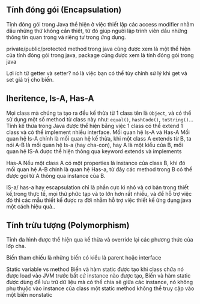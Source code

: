 ## Tính đóng gói (Encapsulation)
Tính đóng gói trong Java thể hiện ở việc thiết lập các access modifier nhằm dấu những thứ không cần thiết, từ đó giúp người lập trình viên dấu những thông tin quan trọng và riêng tư trong ứng dụng.

private/public/protected method trong java cũng được xem là một thể hiện của tính đóng gói trong java, package cũng được xem là tính đóng gói trong java

Lợi ích từ getter và setter? nó là việc bạn có thể tùy chỉnh sử lý khi get và set giá trị cho biến.
## Iheritence, Is-A, Has-A
Mọi class mà chúng ta tạo ra đều kế thừa từ 1 class tên là `Object`, và có thể sử dụng một số method từ class này như: `equal()`, `hashCode()`, `toString()`...
Tính kế thừa trong Java được thể hiện bằng việc 1 class có thể extend 1 class và có thể implement nhiều interface.
Mối quan hệ Is-A và Has-A
Mối quan hệ Is-A chính là mối quan hệ kế thừa, khi một class A extends từ B, ta nói A-B là mối quan hệ Is-a (hay cha-con), hay A là một kiểu của B, mối quan hệ IS-A được thể hiện thông qua keyword extends và implements

Has-A
Nếu một class A có một properties là instance của class B, khi đó mối quan hệ A-B chính là quan hệ Has-a, từ đây các method trong B có thể được gọi từ A thông qua instance của B.

IS-a/ has-a hay escapsulation chỉ là phần cực kì nhỏ và cơ bản trong thiết kế,trong thực tế, mọi thứ phức tạp và to lớn hơn rất nhiều, và để hỗ trợ việc đó thì các mẫu thiết kế được ra đời nhằm hỗ trợ việc thiết kế ứng dụng java một cách hiệu quả..

## Tính trừu tượng (Polymorphism)
Tính đa hình được thể hiện qua kế thừa và override lại các phương thức của lớp cha.

Biến tham chiếu là những biến có kiểu là parent hoặc interface

Static variable vs method
Biến và hàm static được tạo khi class chứa nó được load vào JVM trước bất cứ instance nào được tạo, Biến và hàm static được dùng để lưu trữ dữ liệu mà có thể chia sẽ giữa các instance, nó không phụ thuộc vào instance của class
một static method không thể truy cập vào một biến nonstatic
